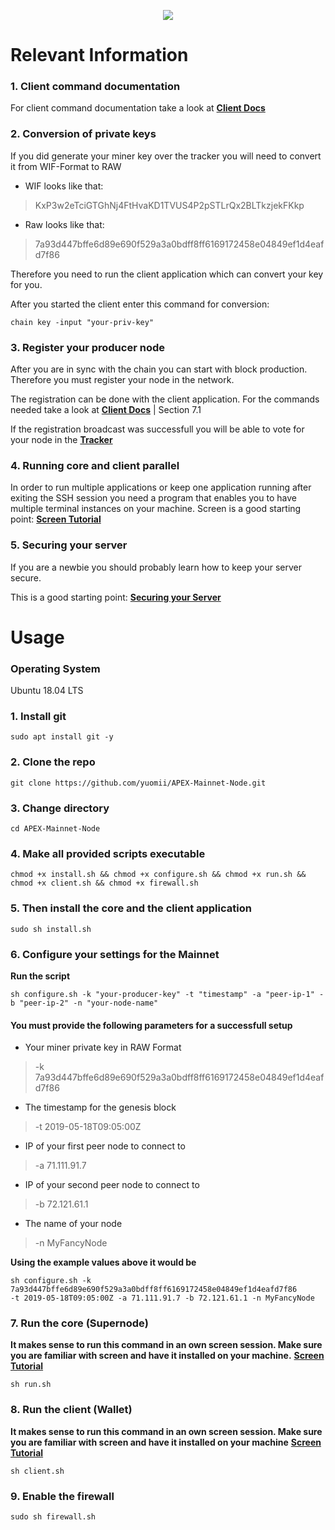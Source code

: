 <p align="center">
  <img src="https://miro.medium.com/max/700/1*2LJyNx4oMtC3WR72rqKIHw.png">
</p>

# Relevant Information

### 1. Client command documentation
For client command documentation take a look at **[Client Docs](https://github.com/APEX-Network/APEX-Blockchain-CLI/blob/dev/CLI%20commands.md)**

### 2. Conversion of private keys
If you did generate your miner key over the tracker you will need to convert it from WIF-Format to RAW
* WIF looks like that:
> KxP3w2eTciGTGhNj4FtHvaKD1TVUS4P2pSTLrQx2BLTkzjekFKkp

* Raw looks like that:
> 7a93d447bffe6d89e690f529a3a0bdff8ff6169172458e04849ef1d4eafd7f86

Therefore you need to run the client application which can convert your key for you.

After you started the client enter this command for conversion:
```console
chain key -input "your-priv-key"
```

### 3. Register your producer node
After you are in sync with the chain you can start with block production. Therefore you must register your node in the network.

The registration can be done with the client application. For the commands needed take a look at **[Client Docs](https://github.com/APEX-Network/APEX-Blockchain-CLI/blob/dev/CLI%20commands.md)** | Section 7.1

If the registration broadcast was successfull you will be able to vote for your node in the **[Tracker](https://tracker.apexnetwork.io)**

### 4. Running core and client parallel
In order to run multiple applications or keep one application running after exiting the SSH session you need a program that enables you to have multiple terminal instances on your machine. Screen is a good starting point:  **[Screen Tutorial](https://linuxize.com/post/how-to-use-linux-screen)**

### 5. Securing your server
If you are a newbie you should probably learn how to keep your server secure. 

This is a good starting point: **[Securing your Server](https://docs.ovh.com/gb/en/vps/tips-for-securing-a-vps)**

# Usage

### Operating System
Ubuntu 18.04 LTS

### 1. Install git
```console
sudo apt install git -y
```

### 2. Clone the repo
```console
git clone https://github.com/yuomii/APEX-Mainnet-Node.git
```

### 3. Change directory
```console
cd APEX-Mainnet-Node
```

### 4. Make all provided scripts executable
```console
chmod +x install.sh && chmod +x configure.sh && chmod +x run.sh && chmod +x client.sh && chmod +x firewall.sh
```

### 5. Then install the core and the client application
```console
sudo sh install.sh
```

### 6. Configure your settings for the Mainnet

**Run the script**
```console
sh configure.sh -k "your-producer-key" -t "timestamp" -a "peer-ip-1" -b "peer-ip-2" -n "your-node-name"
```

#### You must provide the following parameters for a successfull setup

* Your miner private key in RAW Format
> -k 7a93d447bffe6d89e690f529a3a0bdff8ff6169172458e04849ef1d4eafd7f86

* The timestamp for the genesis block
> -t 2019-05-18T09:05:00Z

* IP of your first peer node to connect to
> -a 71.111.91.7

* IP of your second peer node to connect to
> -b 72.121.61.1

* The name of your node
> -n MyFancyNode

**Using the example values above it would be**
```console
sh configure.sh -k 7a93d447bffe6d89e690f529a3a0bdff8ff6169172458e04849ef1d4eafd7f86 
-t 2019-05-18T09:05:00Z -a 71.111.91.7 -b 72.121.61.1 -n MyFancyNode
```

### 7. Run the core (Supernode)
**It makes sense to run this command in an own screen session. Make sure you are familiar with screen and have it installed on your machine.** **[Screen Tutorial](https://linuxize.com/post/how-to-use-linux-screen)**
```console
sh run.sh
```

### 8. Run the client (Wallet)
**It makes sense to run this command in an own screen session. Make sure you are familiar with screen and have it installed on your machine** **[Screen Tutorial](https://linuxize.com/post/how-to-use-linux-screen)**
```console
sh client.sh
```

### 9. Enable the firewall
```console
sudo sh firewall.sh
```
